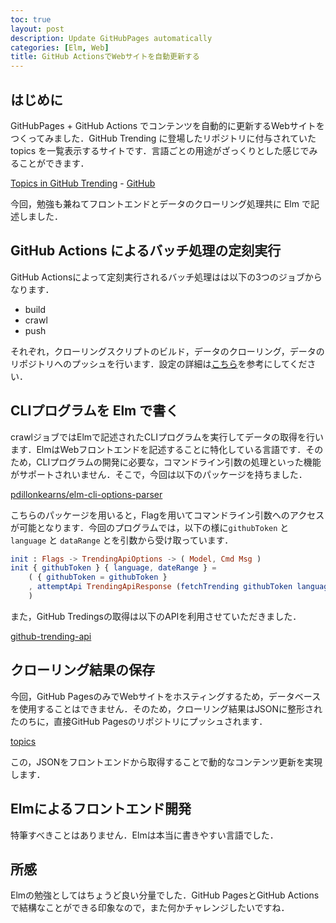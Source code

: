 ```yaml
---
toc: true
layout: post
description: Update GitHubPages automatically
categories: [Elm, Web]
title: GitHub ActionsでWebサイトを自動更新する
---
```


## はじめに
GitHubPages + GitHub Actions でコンテンツを自動的に更新するWebサイトをつくってみました．GitHub Trending に登場したリポジトリに付与されていた topics を一覧表示するサイトです．言語ごとの用途がざっくりとした感じでみることができます．

[Topics in GitHub Trending](https://ar90n.github.io/github-topics-trending/) - [GitHub](https://github.com/ar90n/github-topics-trending
)

今回，勉強も兼ねてフロントエンドとデータのクローリング処理共に Elm で記述しました．

## GitHub Actions によるバッチ処理の定刻実行

GitHub Actionsによって定刻実行されるバッチ処理はは以下の3つのジョブからなります．

* build
* crawl
* push

それぞれ，クローリングスクリプトのビルド，データのクローリング，データのリポジトリへのプッシュを行います．設定の詳細は[こちら](https://github.com/ar90n/github-topics-trending/blob/master/.github/workflows/crawling.yml)を参考にしてください．

## CLIプログラムを Elm で書く
crawlジョブではElmで記述されたCLIプログラムを実行してデータの取得を行います．ElmはWebフロントエンドを記述することに特化している言語です．そのため，CLIプログラムの開発に必要な，コマンドライン引数の処理といった機能がサポートされいません．そこで，今回は以下のパッケージを持ちました．

[pdillonkearns/elm-cli-options-parser](https://github.com/dillonkearns/elm-cli-options-parser)

 こちらのパッケージを用いると，Flagを用いてコマンドライン引数へのアクセスが可能となります．今回のプログラムでは，以下の様に`githubToken` と `language` と `dataRange` とを引数から受け取っています．

```elm
init : Flags -> TrendingApiOptions -> ( Model, Cmd Msg )
init { githubToken } { language, dateRange } =
    ( { githubToken = githubToken }
    , attemptApi TrendingApiResponse (fetchTrending githubToken language dateRange)
    )
```

また，GitHub Tredingsの取得は以下のAPIを利用させていただきました．

[github-trending-api](https://github.com/huchenme/github-trending-api)


## クローリング結果の保存
今回，GitHub PagesのみでWebサイトをホスティングするため，データベースを使用することはできません．そのため，クローリング結果はJSONに整形されたのちに，直接GitHub Pagesのリポジトリにプッシュされます．

[topics](https://github.com/ar90n/github-topics-trending/tree/gh-pages/topics)

この，JSONをフロントエンドから取得することで動的なコンテンツ更新を実現します．

## Elmによるフロントエンド開発
特筆すべきことはありません．Elmは本当に書きやすい言語でした．

## 所感
Elmの勉強としてはちょうど良い分量でした．GitHub PagesとGitHub Actionsで結構なことができる印象なので，また何かチャレンジしたいですね．

